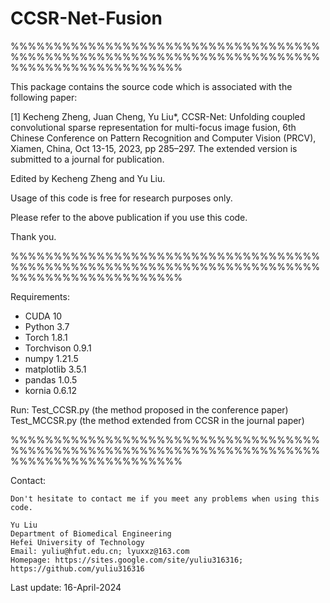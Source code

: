 # CCSR-Net-Fusion

%%%%%%%%%%%%%%%%%%%%%%%%%%%%%%%%%%%%%%%%%%%%%%%%%%%%%%%%%%%%%%%%%%%%%%%%%%%%%%%%%%%%%%%%%%%%

This package contains the source code which is associated with the following paper:

[1] Kecheng Zheng, Juan Cheng, Yu Liu*, CCSR-Net: Unfolding coupled convolutional sparse representation for multi-focus image fusion, 6th Chinese Conference on Pattern Recognition and Computer Vision (PRCV), Xiamen, China, Oct 13-15, 2023, pp 285–297.
The extended version is submitted to a journal for publication.

Edited by Kecheng Zheng and Yu Liu.   

Usage of this code is free for research purposes only. 

Please refer to the above publication if you use this code.

Thank you.

%%%%%%%%%%%%%%%%%%%%%%%%%%%%%%%%%%%%%%%%%%%%%%%%%%%%%%%%%%%%%%%%%%%%%%%%%%%%%%%%%%%%%%%%%%%%

Requirements:
- CUDA  10
- Python  3.7
- Torch  1.8.1
- Torchvison  0.9.1
- numpy  1.21.5
- matplotlib 3.5.1
- pandas  1.0.5
- kornia 0.6.12

Run:
Test_CCSR.py (the method proposed in the conference paper)
Test_MCCSR.py (the method extended from CCSR in the journal paper)

%%%%%%%%%%%%%%%%%%%%%%%%%%%%%%%%%%%%%%%%%%%%%%%%%%%%%%%%%%%%%%%%%%%%%%%%%%%%%%%%%%%%%%%%%%%%

Contact:

    Don't hesitate to contact me if you meet any problems when using this code.

    Yu Liu
    Department of Biomedical Engineering
    Hefei University of Technology                                                            
    Email: yuliu@hfut.edu.cn; lyuxxz@163.com
    Homepage: https://sites.google.com/site/yuliu316316; https://github.com/yuliu316316


Last update: 16-April-2024
